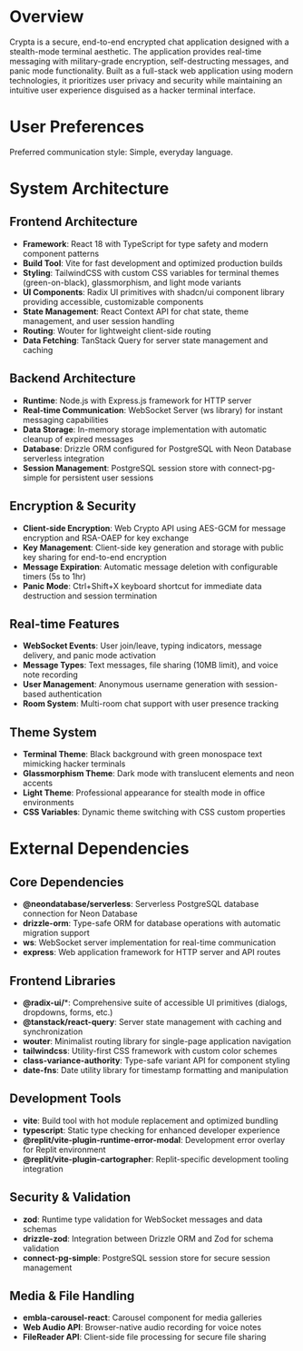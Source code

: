 # Overview

Crypta is a secure, end-to-end encrypted chat application designed with a stealth-mode terminal aesthetic. The application provides real-time messaging with military-grade encryption, self-destructing messages, and panic mode functionality. Built as a full-stack web application using modern technologies, it prioritizes user privacy and security while maintaining an intuitive user experience disguised as a hacker terminal interface.

# User Preferences

Preferred communication style: Simple, everyday language.

# System Architecture

## Frontend Architecture
- **Framework**: React 18 with TypeScript for type safety and modern component patterns
- **Build Tool**: Vite for fast development and optimized production builds
- **Styling**: TailwindCSS with custom CSS variables for terminal themes (green-on-black), glassmorphism, and light mode variants
- **UI Components**: Radix UI primitives with shadcn/ui component library providing accessible, customizable components
- **State Management**: React Context API for chat state, theme management, and user session handling
- **Routing**: Wouter for lightweight client-side routing
- **Data Fetching**: TanStack Query for server state management and caching

## Backend Architecture
- **Runtime**: Node.js with Express.js framework for HTTP server
- **Real-time Communication**: WebSocket Server (ws library) for instant messaging capabilities
- **Data Storage**: In-memory storage implementation with automatic cleanup of expired messages
- **Database**: Drizzle ORM configured for PostgreSQL with Neon Database serverless integration
- **Session Management**: PostgreSQL session store with connect-pg-simple for persistent user sessions

## Encryption & Security
- **Client-side Encryption**: Web Crypto API using AES-GCM for message encryption and RSA-OAEP for key exchange
- **Key Management**: Client-side key generation and storage with public key sharing for end-to-end encryption
- **Message Expiration**: Automatic message deletion with configurable timers (5s to 1hr)
- **Panic Mode**: Ctrl+Shift+X keyboard shortcut for immediate data destruction and session termination

## Real-time Features
- **WebSocket Events**: User join/leave, typing indicators, message delivery, and panic mode activation
- **Message Types**: Text messages, file sharing (10MB limit), and voice note recording
- **User Management**: Anonymous username generation with session-based authentication
- **Room System**: Multi-room chat support with user presence tracking

## Theme System
- **Terminal Theme**: Black background with green monospace text mimicking hacker terminals
- **Glassmorphism Theme**: Dark mode with translucent elements and neon accents
- **Light Theme**: Professional appearance for stealth mode in office environments
- **CSS Variables**: Dynamic theme switching with CSS custom properties

# External Dependencies

## Core Dependencies
- **@neondatabase/serverless**: Serverless PostgreSQL database connection for Neon Database
- **drizzle-orm**: Type-safe ORM for database operations with automatic migration support
- **ws**: WebSocket server implementation for real-time communication
- **express**: Web application framework for HTTP server and API routes

## Frontend Libraries
- **@radix-ui/***: Comprehensive suite of accessible UI primitives (dialogs, dropdowns, forms, etc.)
- **@tanstack/react-query**: Server state management with caching and synchronization
- **wouter**: Minimalist routing library for single-page application navigation
- **tailwindcss**: Utility-first CSS framework with custom color schemes
- **class-variance-authority**: Type-safe variant API for component styling
- **date-fns**: Date utility library for timestamp formatting and manipulation

## Development Tools
- **vite**: Build tool with hot module replacement and optimized bundling
- **typescript**: Static type checking for enhanced developer experience
- **@replit/vite-plugin-runtime-error-modal**: Development error overlay for Replit environment
- **@replit/vite-plugin-cartographer**: Replit-specific development tooling integration

## Security & Validation
- **zod**: Runtime type validation for WebSocket messages and data schemas
- **drizzle-zod**: Integration between Drizzle ORM and Zod for schema validation
- **connect-pg-simple**: PostgreSQL session store for secure session management

## Media & File Handling
- **embla-carousel-react**: Carousel component for media galleries
- **Web Audio API**: Browser-native audio recording for voice notes
- **FileReader API**: Client-side file processing for secure file sharing